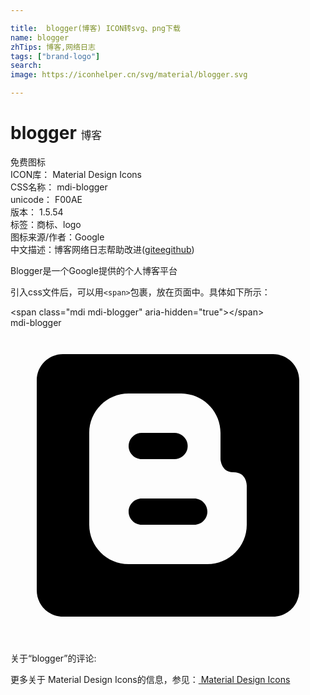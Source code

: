 ```yaml
---

title:  blogger(博客) ICON转svg、png下载
name: blogger
zhTips: 博客,网络日志
tags: ["brand-logo"]
search: 
image: https://iconhelper.cn/svg/material/blogger.svg

---
```


# blogger  <small style="font-size: 60%;font-weight: 100">博客</small>


<div class="detail-page">
<p>
<span><span class="badge-success badge">免费图标</span> </span>
<br/>
<span>
ICON库：
<span class="badge-secondary badge">Material Design Icons</span> 
</span>
<br/>
<span>
CSS名称：
<span class="badge-secondary badge">mdi-blogger</span> 
</span>
<br/>
<span>
unicode：
<span class="badge-secondary badge">F00AE</span> 
<copy-btn content='F00AE' btn-title=""></copy-btn>
<copy-btn :content='String.fromCodePoint(parseInt("F00AE", 16))' btn-title="复制U"></copy-btn>
</span>
<br/>
<span>
版本：
<span class="badge-secondary badge">1.5.54</span> 
</span><br/><span>标签：<span class="badge-light badge"><router-link to="/tags/brand-logo.html">商标、logo</router-link></span></span>
<br/>
<span>图标来源/作者：<span class="badge-light badge">Google</span></span> 
<br/>
<span class="zh-detail">中文描述：<span class="badge-primary badge">博客</span><span class="badge-primary badge">网络日志</span><span class="help-link"><span>帮助改进</span>(<a href="https://gitee.com/liuwave/icon-helper/edit/master/json/material/blogger.json" target="_blank" rel="noopener noreferrer">gitee</a><a href="https://github.com/liuwave/icon-helper/edit/master/json/material/blogger.json" target="_blank" rel="noopener noreferrer">github</a></span>)</span><br/>
</p>
</div><div class="description description alert alert-light"> Blogger是一个Google提供的个人博客平台</div>
<div class="alert alert-dark">
  <i class="mdi mdi-blogger mdi-48px"></i>
  <i class="mdi mdi-blogger mdi-36px"></i>
  <i class="mdi mdi-blogger mdi-24px"></i>
  <i class="mdi mdi-blogger mdi-18px"></i>
</div>
<div>
  <p>引入css文件后，可以用<code>&lt;span&gt;</code>包裹，放在页面中。具体如下所示：    
  </p>
  <div class="alert alert-primary" style="font-size: 14px">
    &lt;span class="mdi mdi-blogger" aria-hidden="true"&gt;&lt;/span&gt;
    <copy-btn content='<span class="mdi mdi-blogger" aria-hidden="true"></span>'></copy-btn>
  </div>
  <div class="alert alert-secondary">
    <i class="mdi mdi-blogger"
    style="font-size: 24px"
    aria-hidden="true"></i> mdi-blogger
    <copy-btn content="mdi-blogger" btn-title="复制图标名称"></copy-btn>
  </div>
</div>
<div id="svg" class="svg-wrap">
<svg xmlns="http://www.w3.org/2000/svg" viewBox="0 0 24 24"><path d="M12.5 10H10C9.45 10 9 9.55 9 9C9 8.45 9.45 8 10 8H12.5C13.05 8 13.5 8.45 13.5 9C13.5 9.55 13.05 10 12.5 10M15 14C15 13.45 14.55 13 14 13H10C9.45 13 9 13.45 9 14C9 14.55 9.45 15 10 15H14C14.55 15 15 14.55 15 14M22 4V20C22 21.11 21.11 22 20 22H4C2.89 22 2 21.11 2 20V4C2 2.89 2.89 2 4 2H20C21.11 2 22 2.89 22 4M18 12C18 12 18 11 17 11C16.05 11.03 16 10 16 10L16 8C16 6.34 14.66 5 13 5H9C7.34 5 6 6.34 6 8V15C6 16.66 7.34 18 9 18H15C16.66 18 18 16.66 18 15L18 12Z" /></svg>
</div>
<detail full-name='mdi-blogger'></detail>
<div>
<p>关于“blogger”的评论:</p>
</div>
<Vssue title="关于“blogger”的评论" ></Vssue>    
<div><p>更多关于 Material Design Icons的信息，参见：<a target="_blank" href="https://iconhelper.cn/material.html"> Material Design Icons</a>
</p></div>
